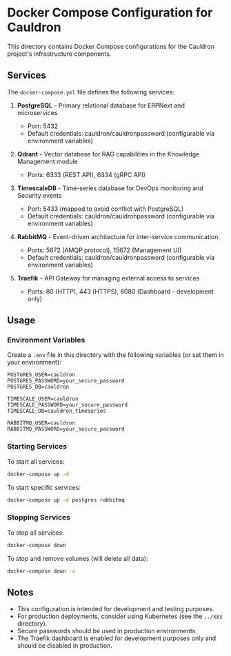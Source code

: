 # Docker Compose Configuration for Cauldron

This directory contains Docker Compose configurations for the Cauldron project's infrastructure components.

## Services

The `docker-compose.yml` file defines the following services:

1. **PostgreSQL** - Primary relational database for ERPNext and microservices
   - Port: 5432
   - Default credentials: cauldron/cauldronpassword (configurable via environment variables)

2. **Qdrant** - Vector database for RAG capabilities in the Knowledge Management module
   - Ports: 6333 (REST API), 6334 (gRPC API)

3. **TimescaleDB** - Time-series database for DevOps monitoring and Security events
   - Port: 5433 (mapped to avoid conflict with PostgreSQL)
   - Default credentials: cauldron/cauldronpassword (configurable via environment variables)

4. **RabbitMQ** - Event-driven architecture for inter-service communication
   - Ports: 5672 (AMQP protocol), 15672 (Management UI)
   - Default credentials: cauldron/cauldronpassword (configurable via environment variables)

5. **Traefik** - API Gateway for managing external access to services
   - Ports: 80 (HTTP), 443 (HTTPS), 8080 (Dashboard - development only)

## Usage

### Environment Variables

Create a `.env` file in this directory with the following variables (or set them in your environment):

```
POSTGRES_USER=cauldron
POSTGRES_PASSWORD=your_secure_password
POSTGRES_DB=cauldron

TIMESCALE_USER=cauldron
TIMESCALE_PASSWORD=your_secure_password
TIMESCALE_DB=cauldron_timeseries

RABBITMQ_USER=cauldron
RABBITMQ_PASSWORD=your_secure_password
```

### Starting Services

To start all services:

```bash
docker-compose up -d
```

To start specific services:

```bash
docker-compose up -d postgres rabbitmq
```

### Stopping Services

To stop all services:

```bash
docker-compose down
```

To stop and remove volumes (will delete all data):

```bash
docker-compose down -v
```

## Notes

- This configuration is intended for development and testing purposes.
- For production deployments, consider using Kubernetes (see the `../k8s` directory).
- Secure passwords should be used in production environments.
- The Traefik dashboard is enabled for development purposes only and should be disabled in production.